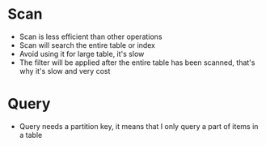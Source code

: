 # Scan
- Scan is less efficient than other operations
- Scan will search the entire table or index
- Avoid using it for large table, it's slow
- The filter will be applied after the entire table has been scanned, that's why it's slow and very cost

# Query
- Query needs a partition key, it means that I only query a part of items in a table